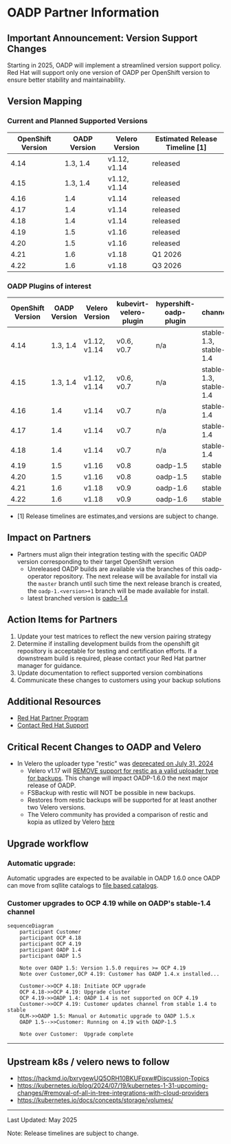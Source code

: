 # OADP Partner Information

## Important Announcement: Version Support Changes
Starting in 2025, OADP will implement a streamlined version support policy. 
Red Hat will support only one version of OADP per OpenShift version to ensure 
better stability and maintainability.

## Version Mapping

### Current and Planned Supported Versions
| OpenShift Version | OADP Version | Velero Version | Estimated Release Timeline [1]|
|-------------------|--------------|----------------|-------------------------------|
| 4.14              | 1.3, 1.4     | v1.12, v1.14   | released                      |
| 4.15              | 1.3, 1.4     | v1.12, v1.14   | released                      |
| 4.16              | 1.4          | v1.14          | released                      | 
| 4.17              | 1.4          | v1.14          | released                      |
| 4.18              | 1.4          | v1.14          | released                      |
| 4.19              | 1.5          | v1.16          | released                      |
| 4.20              | 1.5          | v1.16          | released                      |
| 4.21              | 1.6          | v1.18          | Q1 2026                       |
| 4.22              | 1.6          | v1.18          | Q3 2026                       |

### OADP Plugins of interest
| OpenShift Version | OADP Version | Velero Version | kubevirt-velero-plugin | hypershift-oadp-plugin   | channel               |
| ----------------- | ------------ | -------------- | ---------------------- | ------------------------ |---------------------- |
|  4.14             | 1.3, 1.4     | v1.12, v1.14   | v0.6, v0.7             | n/a                      | stable-1.3, stable-1.4|
|  4.15             | 1.3, 1.4     | v1.12, v1.14   | v0.6, v0.7             | n/a                      | stable-1.3, stable-1.4|
|  4.16             | 1.4          | v1.14          | v0.7                   | n/a                      | stable-1.4            |
|  4.17             | 1.4          | v1.14          | v0.7                   | n/a                      | stable-1.4            |
|  4.18             | 1.4          | v1.14          | v0.7                   | n/a                      | stable-1.4            |
|  4.19             | 1.5          | v1.16          | v0.8                   | oadp-1.5                 | stable                |
|  4.20             | 1.5          | v1.16          | v0.8                   | oadp-1.5                 | stable                |
|  4.21             | 1.6          | v1.18          | v0.9                   | oadp-1.6                 | stable                |
|  4.22             | 1.6          | v1.18          | v0.9                   | oadp-1.6                 | stable                |


* [1] Release timelines are estimates,and versions are subject to change.

## Impact on Partners
- Partners must align their integration testing with the specific OADP version corresponding 
to their target OpenShift version
    - Unreleased OADP builds are available via the branches of this oadp-operator 
    repository.  The next release will be available for install via the `master` 
    branch until such time the next release branch is created, the `oadp-1.<version>+1` 
    branch will be made available for install.
     - latest branched version is [oadp-1.4](https://github.com/openshift/oadp-operator/tree/oadp-1.4)

## Action Items for Partners
1. Update your test matrices to reflect the new version pairing strategy
2. Determine if installing development builds from the openshift git repository is acceptable for testing and certification efforts.  If a downstream build is required, please contact your Red Hat partner manager for guidance.
3. Update documentation to reflect supported version combinations
4. Communicate these changes to customers using your backup solutions


## Additional Resources
- [Red Hat Partner Program](https://connect.redhat.com/)
- [Contact Red Hat Support](https://access.redhat.com/support)


## Critical Recent Changes to OADP and Velero
 - In Velero the uploader type "restic" was [deprecated on July 31, 2024](https://github.com/vmware-tanzu/velero/issues/8072)
   - Velero v1.17 will [REMOVE support for restic as a valid uploader type for backups](https://github.com/vmware-tanzu/velero/pull/9069). This change will impact OADP-1.6.0 the next major release of OADP.
   - FSBackup with restic will NOT be possible in new backups.
   - Restores from restic backups will be supported for at least another two Velero versions.
   - The Velero community has provided a comparison of restic and kopia as utlized by Velero [here](https://github.com/user-attachments/files/21123755/Copy.of.kopia-restic-comparison.docx.pdf)

## Upgrade workflow
### Automatic upgrade: 

Automatic upgrades are expected to be available in OADP 1.6.0 once OADP can move from sqllite catalogs to [file based catalogs](https://olm.operatorframework.io/docs/reference/file-based-catalogs/).

### Customer upgrades to OCP 4.19 while on OADP's stable-1.4 channel

```mermaid
sequenceDiagram
    participant Customer
    participant OCP 4.18
    participant OCP 4.19
    participant OADP 1.4
    participant OADP 1.5

    Note over OADP 1.5: Version 1.5.0 requires >= OCP 4.19
    Note over Customer,OCP 4.19: Customer has OADP 1.4.x installed...

    Customer->>OCP 4.18: Initiate OCP upgrade
    OCP 4.18->>OCP 4.19: Upgrade cluster
    OCP 4.19->>OADP 1.4: OADP 1.4 is not supported on OCP 4.19
    Customer->>OCP 4.19: Customer updates channel from stable 1.4 to stable
    OLM->>OADP 1.5: Manual or Automatic upgrade to OADP 1.5.x
    OADP 1.5-->>Customer: Running on 4.19 with OADP-1.5

    Note over Customer:  Upgrade complete
```

---
## Upstream k8s / velero news to follow
* https://hackmd.io/bxrvgewUQ5ORH10BKUFpxw#Discussion-Topics
* https://kubernetes.io/blog/2024/07/19/kubernetes-1-31-upcoming-changes/#removal-of-all-in-tree-integrations-with-cloud-providers
* https://kubernetes.io/docs/concepts/storage/volumes/


---
Last Updated: May 2025

Note: Release timelines are subject to change.
